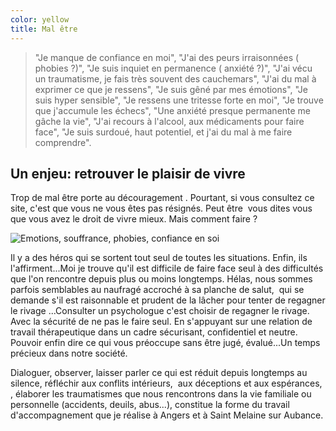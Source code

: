 ```yaml
---
color: yellow
title: Mal être
---
```

> "Je manque de confiance en moi", "J'ai des peurs irraisonnées ( phobies ?)", "Je suis inquiet en permanence ( anxiété ?)", "J'ai vécu un traumatisme, je fais très souvent des cauchemars", "J'ai du mal à exprimer ce que je ressens", "Je suis gêné par mes émotions", "Je suis hyper sensible", "Je ressens une tritesse forte en moi", "Je trouve que j'accumule les échecs", "Une anxiété presque permanente me gâche la vie", "J'ai recours à l'alcool, aux médicaments pour faire face", "Je suis surdoué, haut potentiel, et j'ai du mal à me faire comprendre".

## Un enjeu: retrouver le plaisir de vivre

Trop de mal être porte au découragement . Pourtant, si vous consultez ce site, c'est que vous ne vous êtes pas résignés. Peut être  vous dites vous que vous avez le droit de vivre mieux. Mais comment faire ? 

![Emotions, souffrance, phobies, confiance en soi](https://jjpenin-psychologue.fr/sites/default/files/inline-images/mal%20%C3%AAtre_2.PNG "Surmonter la dépression avec Jean Jacques Penin, psychologue sur Angers et Saint Melaine sur Aubance")

Il y a des héros qui se sortent tout seul de toutes les situations. Enfin, ils l'affirment...Moi je trouve qu'il est difficile de faire face seul à des difficultés que l'on rencontre depuis plus ou moins longtemps. Hélas, nous sommes parfois semblables au naufragé accroché à sa planche de salut,  qui se demande s'il est raisonnable et prudent de la lâcher pour tenter de regagner le rivage ...Consulter un psychologue c'est choisir de regagner le rivage. Avec la sécurité de ne pas le faire seul. En s'appuyant sur une relation de travail thérapeutique dans un cadre sécurisant, confidentiel et neutre. Pouvoir enfin dire ce qui vous préoccupe sans être jugé, évalué...Un temps précieux dans notre société.

Dialoguer, observer, laisser parler ce qui est réduit depuis longtemps au silence, réfléchir aux conflits intérieurs,  aux déceptions et aux espérances, , élaborer les traumatismes que nous rencontrons dans la vie familiale ou personnelle (accidents, deuils, abus...), constitue la forme du travail d'accompagnement que je réalise à Angers et à Saint Melaine sur Aubance.